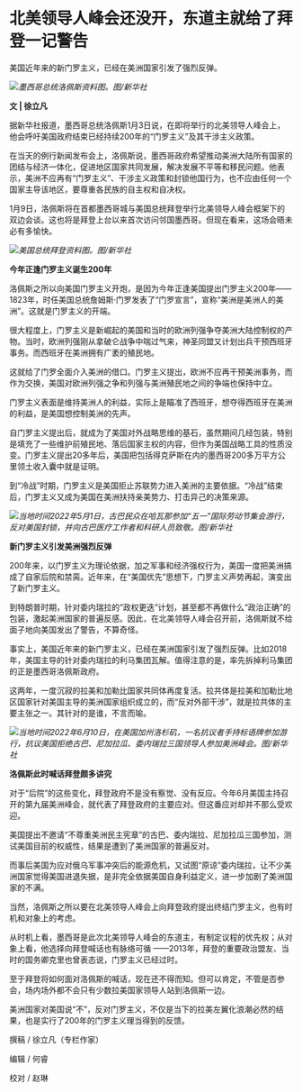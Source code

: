 # 北美领导人峰会还没开，东道主就给了拜登一记警告

美国近年来的新门罗主义，已经在美洲国家引发了强烈反弹。

![](https://inews.gtimg.com/newsapp_bt/0/15594677647/1000)_墨西哥总统洛佩斯资料图。图/新华社_

**文 | 徐立凡**

据新华社报道，墨西哥总统洛佩斯1月3日说，在即将举行的北美领导人峰会上，他会呼吁美国政府结束已经持续200年的“门罗主义”及其干涉主义政策。

在当天的例行新闻发布会上，洛佩斯说，墨西哥政府希望推动美洲大陆所有国家的团结与经济一体化，促进地区国家共同发展，解决发展不平等和移民问题。他表示，美洲不应再有“门罗主义”、干涉主义政策和封锁他国行为，也不应由任何一个国家主导该地区，要尊重各民族的自主权和自决权。

1月9日，洛佩斯将在首都墨西哥城与美国总统拜登举行北美领导人峰会框架下的双边会谈。这也将是拜登上台以来首次访问邻国墨西哥。但现在看来，这场会晤未必有多愉快。

![](https://inews.gtimg.com/newsapp_bt/0/15594677649/1000)_美国总统拜登资料图。图/新华社_

**今年正逢门罗主义诞生200年**

洛佩斯之所以向美国门罗主义开炮，是因为今年正逢美国提出门罗主义200年——1823年，时任美国总统詹姆斯·门罗发表了“门罗宣言”，宣称“美洲是美洲人的美洲”。这就是门罗主义的开端。

很大程度上，门罗主义是新崛起的美国和当时的欧洲列强争夺美洲大陆控制权的产物。当时，欧洲列强刚从拿破仑战争中喘过气来，神圣同盟又计划出兵干预西班牙事务。而西班牙在美洲拥有广袤的殖民地。

这就给了门罗全面介入美洲的借口。门罗主义提出，欧洲不应再干预美洲事务，而作为交换，美国对欧洲列强之争和列强与美洲殖民地之间的争端也保持中立。

门罗主义表面是维持美洲人的利益，实际上是瞄准了西班牙，想夺得西班牙在美洲的利益，是美国想控制美洲的先声。

自门罗主义提出后，就成为了美国对外战略思维的基石，虽然期间几经包装，特别是填充了一些维护前殖民地、落后国家主权的内容，但作为美国战略工具的性质没变。门罗主义提出20多年后，美国把包括得克萨斯在内的墨西哥200多万平方公里领土收入囊中就是证明。

到“冷战”时期，门罗主义是美国拒止苏联势力进入美洲的主要依据。“冷战”结束后，门罗主义又成为美国在美洲扶持亲美势力、打击异己的决策来源。

![](https://inews.gtimg.com/newsapp_bt/0/15594677774/1000)_当地时间2022年5月1日，古巴民众在哈瓦那参加“五一”国际劳动节集会游行，反对美国封锁，并向古巴医疗工作者和科研人员致敬。图/新华社_

**新门罗主义引发美洲强烈反弹**

200年来，以门罗主义为理论依据，加之军事和经济强权行为，美国一度把美洲搞成了自家后院和禁脔。近年来，在“美国优先”思想下，门罗主义声势再起，演变出了新门罗主义。

到特朗普时期，针对委内瑞拉的“政权更迭”计划，甚至都不再做什么“政治正确”的包装，激起美洲国家的普遍反感。因此，在北美领导人峰会召开前，洛佩斯就不给面子地向美国发出了警告，不算奇怪。

事实上，美国近年来的新门罗主义，已经在美洲国家引发了强烈反弹。比如2018年，美国主导的针对委内瑞拉的利马集团瓦解。值得注意的是，率先拆掉利马集团的正是墨西哥洛佩斯政府。

这两年，一度沉寂的拉美和加勒比国家共同体再度复活。拉共体是拉美和加勒比地区国家针对美国主导的美洲国家组织成立的，而“反对外部干涉”，就是拉共体的主要主张之一。其针对的是谁，不言而喻。

![](https://inews.gtimg.com/newsapp_bt/0/15594677776/1000)_当地时间2022年6月10日，在美国加州洛杉矶，一名抗议者手持标语牌参加游行，抗议美国拒绝古巴、尼加拉瓜、委内瑞拉三国领导人参加美洲峰会。图/新华社_

**洛佩斯此时喊话拜登颇多讲究**

对于“后院”的这些变化，拜登政府不是没有察觉、没有反应。今年6月美国主持召开的第九届美洲峰会，就代表了拜登政府的主要应对。但这番应对却并不那么受欢迎。

美国提出不邀请“不尊重美洲民主宪章”的古巴、委内瑞拉、尼加拉瓜三国参加，测试美国目前的权威性，结果是遭到了美洲国家的普遍反对。

而事后美国为应对俄乌军事冲突后的能源危机，又试图“原谅”委内瑞拉，让不少美洲国家觉得美国进退失据，是非完全依据美国自身利益定义，进一步加剧了美洲国家的不满。

当然，洛佩斯之所以要在北美领导人峰会上向拜登政府提出终结门罗主义，也有时机和对象上的考虑。

从时机上看，墨西哥是此次北美领导人峰会的东道主，有制定议程的优先权；从对象上看，他选择向拜登喊话也有脉络可循
——2013年，拜登的重要政治盟友、当时的国务卿克里也曾表态说，门罗主义已经过时。

至于拜登将如何面对洛佩斯的喊话，现在还不得而知。但可以肯定，不管是否参会，场内场外都不会只有少数拉美国家领导人站到洛佩斯一边。

美洲国家对美国说“不”，反对门罗主义，不仅是当下的拉美左翼化浪潮必然的结果，也是实行了200年的门罗主义理当得到的反馈。

撰稿 / 徐立凡（专栏作家）

编辑 / 何睿

校对 / 赵琳

